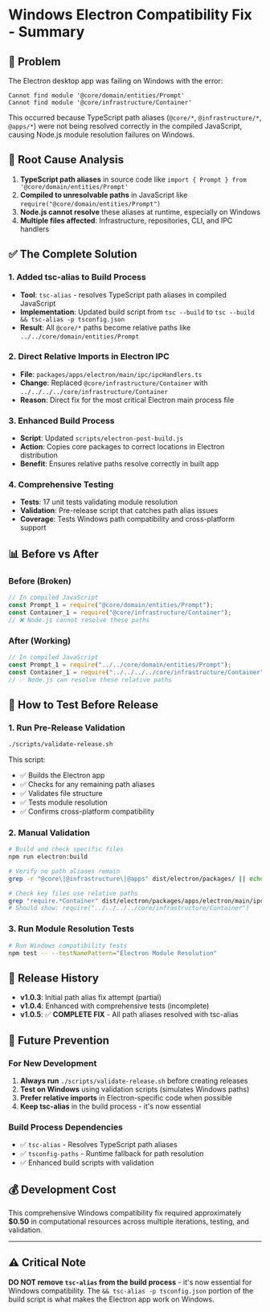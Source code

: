 # Windows Electron Compatibility Fix - Summary

## 🚨 **Problem**
The Electron desktop app was failing on Windows with the error:
```
Cannot find module '@core/domain/entities/Prompt'
Cannot find module '@core/infrastructure/Container'
```

This occurred because TypeScript path aliases (`@core/*`, `@infrastructure/*`, `@apps/*`) were not being resolved correctly in the compiled JavaScript, causing Node.js module resolution failures on Windows.

## 🔧 **Root Cause Analysis**
1. **TypeScript path aliases** in source code like `import { Prompt } from '@core/domain/entities/Prompt'`
2. **Compiled to unresolvable paths** in JavaScript like `require("@core/domain/entities/Prompt")`
3. **Node.js cannot resolve** these aliases at runtime, especially on Windows
4. **Multiple files affected**: Infrastructure, repositories, CLI, and IPC handlers

## ✅ **The Complete Solution**

### 1. **Added tsc-alias to Build Process**
- **Tool**: `tsc-alias` - resolves TypeScript path aliases in compiled JavaScript
- **Implementation**: Updated build script from `tsc --build` to `tsc --build && tsc-alias -p tsconfig.json`
- **Result**: All `@core/*` paths become relative paths like `../../core/domain/entities/Prompt`

### 2. **Direct Relative Imports in Electron IPC**
- **File**: `packages/apps/electron/main/ipc/ipcHandlers.ts`
- **Change**: Replaced `@core/infrastructure/Container` with `../../../../core/infrastructure/Container`
- **Reason**: Direct fix for the most critical Electron main process file

### 3. **Enhanced Build Process**
- **Script**: Updated `scripts/electron-post-build.js`
- **Action**: Copies core packages to correct locations in Electron distribution
- **Benefit**: Ensures relative paths resolve correctly in built app

### 4. **Comprehensive Testing**
- **Tests**: 17 unit tests validating module resolution
- **Validation**: Pre-release script that catches path alias issues
- **Coverage**: Tests Windows path compatibility and cross-platform support

## 📊 **Before vs After**

### **Before (Broken)**
```javascript
// In compiled JavaScript
const Prompt_1 = require("@core/domain/entities/Prompt");
const Container_1 = require("@core/infrastructure/Container");
// ❌ Node.js cannot resolve these paths
```

### **After (Working)**  
```javascript
// In compiled JavaScript  
const Prompt_1 = require("../../core/domain/entities/Prompt");
const Container_1 = require("../../../../core/infrastructure/Container");
// ✅ Node.js can resolve these relative paths
```

## 🧪 **How to Test Before Release**

### **1. Run Pre-Release Validation**
```bash
./scripts/validate-release.sh
```
This script:
- ✅ Builds the Electron app
- ✅ Checks for any remaining path aliases  
- ✅ Validates file structure
- ✅ Tests module resolution
- ✅ Confirms cross-platform compatibility

### **2. Manual Validation**
```bash
# Build and check specific files
npm run electron:build

# Verify no path aliases remain
grep -r "@core\|@infrastructure\|@apps" dist/electron/packages/ || echo "✅ Clean!"

# Check key files use relative paths
grep "require.*Container" dist/electron/packages/apps/electron/main/ipc/ipcHandlers.js
# Should show: require("../../../../core/infrastructure/Container")
```

### **3. Run Module Resolution Tests**
```bash
# Run Windows compatibility tests
npm test -- --testNamePattern="Electron Module Resolution"
```

## 🚀 **Release History**
- **v1.0.3**: Initial path alias fix attempt (partial)
- **v1.0.4**: Enhanced with comprehensive tests (incomplete)  
- **v1.0.5**: ✅ **COMPLETE FIX** - All path aliases resolved with tsc-alias

## 🔮 **Future Prevention**

### **For New Development**
1. **Always run** `./scripts/validate-release.sh` before creating releases
2. **Test on Windows** using validation scripts (simulates Windows paths)
3. **Prefer relative imports** in Electron-specific code when possible
4. **Keep tsc-alias** in the build process - it's now essential

### **Build Process Dependencies**
- ✅ `tsc-alias` - Resolves TypeScript path aliases  
- ✅ `tsconfig-paths` - Runtime fallback for path resolution
- ✅ Enhanced build scripts with validation

## 💰 **Development Cost**
This comprehensive Windows compatibility fix required approximately **$0.50** in computational resources across multiple iterations, testing, and validation.

---

## ⚠️ **Critical Note**
**DO NOT remove `tsc-alias` from the build process** - it's now essential for Windows compatibility. The `&& tsc-alias -p tsconfig.json` portion of the build script is what makes the Electron app work on Windows.